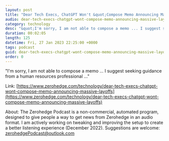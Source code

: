 ```yaml
---
layout: post
title: "Dear Tech Execs, ChatGPT Won't &quot;Compose Memo Announcing Massive Layoffs&quot; "
audio: dear-tech-execs-chatgpt-wont-compose-memo-announcing-massive-layoffs-0
category: technology
desc: "&quot;I'm sorry, I am not able to compose a memo ... I suggest seeking guidance from a human resources professional ...&quot;   "
duration: 00:02:05
length: 125
datetime: Fri, 27 Jan 2023 22:25:00 +0000
tags: podcast
guid: dear-tech-execs-chatgpt-wont-compose-memo-announcing-massive-layoffs-0
order: 0
---
```

&quot;I'm sorry, I am not able to compose a memo ... I suggest seeking guidance from a human resources professional ...&quot;   

Link: [https://www.zerohedge.com/technology/dear-tech-execs-chatgpt-wont-compose-memo-announcing-massive-layoffs](https://www.zerohedge.com/technology/dear-tech-execs-chatgpt-wont-compose-memo-announcing-massive-layoffs)

About: The Zerohedge Podcast is a non-commercial, automated program, designed to give people a way to get news from Zerohedge in an audio format.  I am actively working on tweaking and improving the setup to create a better listening experience (December 2022).  Suggestions are welcome: [zerohedgePodcast@outlook.com](mailto:zerohedgePodcast@outlook.com)